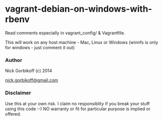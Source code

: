 # vagrant-debian-on-windows-with-rbenv

Read comments  especially in vagrant_config/ & Vagrantfile.

This will work on any host machine  - Mac, Linux or Windows (winnfs is only for windows - just comment it out)


### Author
Nick Gorbikoff (c) 2014

nick.gorbikoff@gmail.com

### Disclaimer
Use this at your own risk. I claim no responsiblity if you break your stuff using this code :-) NO warranty or fit for particular purpose is implied or offered.
